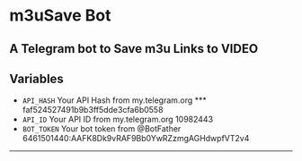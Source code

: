# m3uSave Bot
A Telegram bot to Save m3u Links to VIDEO
---

## Variables

- `API_HASH` Your API Hash from my.telegram.org *** faf524527491b9b3ff5dde3cfa6b0558
- `API_ID` Your API ID from my.telegram.org 10982443
- `BOT_TOKEN` Your bot token from @BotFather 6461501440:AAFK8Dk9vRAF9Bb0YwRZzmgAGHdwpfVT2v4

---
